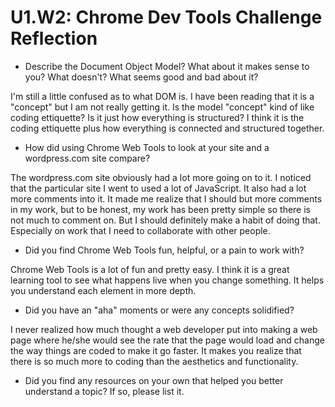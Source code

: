 # U1.W2: Chrome Dev Tools Challenge Reflection

* Describe the Document Object Model? What about it makes sense to you? What doesn't? What seems good and bad about it?

I'm still a little confused as to what DOM is. I have been reading that it is a "concept" but I am not really getting it. Is the model "concept" kind of like coding ettiquette? Is it just how everything is structured? I think it is the coding ettiquette plus how everything is connected and structured together.

* How did using Chrome Web Tools to look at your site and a wordpress.com site compare?

The wordpress.com site obviously had a lot more going on to it. I noticed that the particular site I went to used a lot of JavaScript. It also had a lot more comments into it. It made me realize that I should but more comments in my work, but to be honest, my work has been pretty simple so there is not much to comment on. But I should definitely make a habit of doing that. Especially on work that I need to collaborate with other people.

* Did you find Chrome Web Tools fun, helpful, or a pain to work with?

Chrome Web Tools is a lot of fun and pretty easy. I think it is a great learning tool to see what happens live when you change something. It helps you understand each element in more depth.

* Did you have an "aha" moments or were any concepts solidified?

I never realized how much thought a web developer put into making a web page where he/she would see the rate that the page would load and change the way things are coded to make it go faster. It makes you realize that there is so much more to coding than the aesthetics and functionality.

* Did you find any resources on your own that helped you better understand a topic? If so, please list it.